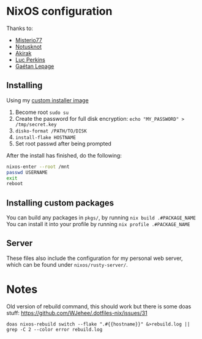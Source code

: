 # NixOS configuration

Thanks to:
- [Misterio77](https://github.com/Misterio77)
- [Notusknot](https://github.com/notusknot)
- [Akirak](https://github.com/akirak)
- [Luc Perkins](https://github.com/the-nix-way)
- [Gaétan Lepage](https://github.com/GaetanLepage)

## Installing

Using my [custom installer image](https://github.com/WJehee/nixos-installer)

1. Become root `sudo su`
2. Create the password for full disk encryption: `echo "MY_PASSWORD" > /tmp/secret.key`
3. `disko-format /PATH/TO/DISK`
4. `install-flake HOSTNAME`
5. Set root passwd after being prompted

After the install has finished, do the following:  
```sh
nixos-enter --root /mnt
passwd USERNAME
exit
reboot
```
## Installing custom packages

You can build any packages in `pkgs/`, by running `nix build .#PACKAGE_NAME`  
You can install it into your profile by running `nix profile .#PACKAGE_NAME`

## Server

These files also include the configuration for my personal web server,
which can be found under `nixos/rusty-server/`.

# Notes

Old version of rebuild command, this should work but there is some doas stuff: https://github.com/WJehee/.dotfiles-nix/issues/31

`doas nixos-rebuild switch --flake ".#{{hostname}}" &>rebuild.log || grep -C 2 --color error rebuild.log`

